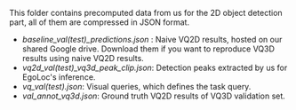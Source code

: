 This folder contains precomputed data from us for the 2D object detection part, all of them are compressed in JSON format.
- *baseline_val(test)_predictions.json* : Naive VQ2D results, hosted on our shared Google drive. Download them if you want to reproduce VQ3D results using naive VQ2D results.
- *vq2d_val(test)_vq3d_peak_clip.json*: Detection peaks extracted by us for EgoLoc's inference.
- *vq_val(test).json*: Visual queries, which defines the task query.
- *val_annot_vq3d.json*: Ground truth VQ2D results of VQ3D validation set.